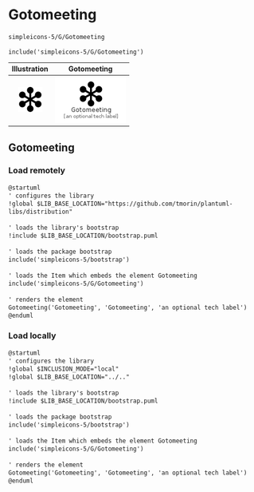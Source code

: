 # Gotomeeting


```text
simpleicons-5/G/Gotomeeting
```

```text
include('simpleicons-5/G/Gotomeeting')
```



| Illustration | Gotomeeting |
| :---: | :---: |
| ![illustration for Illustration](../../simpleicons-5/G/Gotomeeting.png) | ![illustration for Gotomeeting](../../simpleicons-5/G/Gotomeeting.Local.png) |




## Gotomeeting

### Load remotely
```plantuml
@startuml
' configures the library
!global $LIB_BASE_LOCATION="https://github.com/tmorin/plantuml-libs/distribution"

' loads the library's bootstrap
!include $LIB_BASE_LOCATION/bootstrap.puml

' loads the package bootstrap
include('simpleicons-5/bootstrap')

' loads the Item which embeds the element Gotomeeting
include('simpleicons-5/G/Gotomeeting')

' renders the element
Gotomeeting('Gotomeeting', 'Gotomeeting', 'an optional tech label')
@enduml
```

### Load locally
```plantuml
@startuml
' configures the library
!global $INCLUSION_MODE="local"
!global $LIB_BASE_LOCATION="../.."

' loads the library's bootstrap
!include $LIB_BASE_LOCATION/bootstrap.puml

' loads the package bootstrap
include('simpleicons-5/bootstrap')

' loads the Item which embeds the element Gotomeeting
include('simpleicons-5/G/Gotomeeting')

' renders the element
Gotomeeting('Gotomeeting', 'Gotomeeting', 'an optional tech label')
@enduml
```

